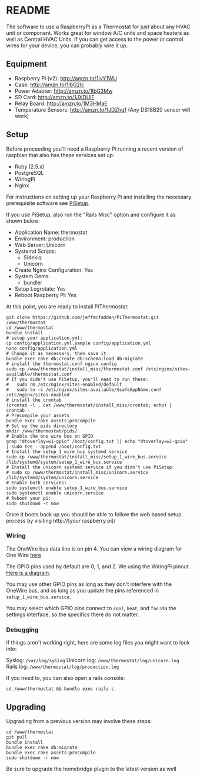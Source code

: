 README
======
The software to use a RaspberryPi as a Thermostat for just about any HVAC unit or component. Works great for window A/C units and space heaters as well as Central HVAC Units. If you can get access to the power or control wires for your device, you can probably wire it up.

## Equipment ##

*  Raspberry Pi (v2): http://amzn.to/1IvY1WU
*  Case: http://amzn.to/1IbG2Ic
*  Power Adapter: http://amzn.to/1IbG3Mw
*  SD Card: http://amzn.to/1JXDUlF
*  Relay Board: http://amzn.to/1M3HMaE
*  Temperature Sensors: http://amzn.to/1JDZhg1 (Any DS18B20 sensor will work)


## Setup

Before proceeding you'll need a Raspberry Pi running a recent version of raspbian that also has these services set up:

* Ruby (2.5.x)
* PostgreSQL
* WiringPi
* Nginx

For instructions on setting up your Raspberry Pi and installing the necessary prerequisite software see [PiSetup](https://github.com/mcfadden/PiSetup).

If you use PiSetup, also run the "Rails Misc" option and configure it as shown below:

* Application Name: thermostat
* Environment: production
* Web Server: Unicorn
* Systemd Scripts:
  * Sidekiq
  * Unicorn
* Create Nginx Configuration: Yes
* System Gems:
  * bundler
* Setup Logrotate: Yes
* Reboot Raspberry Pi: Yes

At this point, you are ready to install PiThermostat:

    git clone https://github.com/jeffmcfadden/PiThermostat.git /www/thermostat
    cd /www/thermostat
    bundle install
    # setup your application.yml:
    cp config/application.yml.sample config/application.yml
    nano config/application.yml
    # Change it as necessary, then save it
    bundle exec rake db:create db:schema:load db:migrate
    # install the thermostat.conf nginx config
    sudo cp /www/thermostat/install_misc/thermostat.conf /etc/nginx/sites-available/thermostat.conf
    # If you didn't use PiSetup, you'll need to run these:
    #   sudo rm /etc/nginx/sites-enabled/default
    #   sudo ln -s /etc/nginx/sites-available/$safeAppName.conf /etc/nginx/sites-enabled
    # install the crontab
    (crontab -l ; cat /www/thermostat/install_misc/crontab; echo) | crontab -
    # Precompile your assets
    bundle exec rake assets:precompile
    # Set up the pids directory
    mkdir /www/thermostat/pids/
    # Enable the one wire bus on GPIO
    grep "dtoverlay=w1-gpio" /boot/config.txt || echo "dtoverlay=w1-gpio" | sudo tee --append /boot/config.txt
    # Install the setup_1_wire_bus systemd service
    sudo cp /www/thermostat/install_misc/setup_1_wire_bus.service /lib/systemd/system/setup_1_wire_bus.service
    # Install the unicorn systemd service if you didn't use PiSetup
    # sudo cp /www/thermostat/install_misc/unicorn.service /lib/systemd/system/unicorn.service
    # Enable both services:
    sudo systemctl enable setup_1_wire_bus.service
    sudo systemctl enable unicorn.service
    # Reboot your pi:
    sudo shutdown -r now

Once it boots back up you should be able to follow the web based setup process by visiting http://[your raspberry pi]/

### Wiring

  The OneWire bus data line is on pin 4. You can view a wiring diagram for One Wire [here](https://pinout.xyz/pinout/1_wire)

  The GPIO pins used by default are 0, 1, and 2. We using the WiringPi pinout. [Here is a diagram](https://pinout.xyz/pinout/wiringpi).

  You may use other GPIO pins as long as they don't interfere with the OneWire bus, and as long as you update the pins referenced in `setup_1_wire_bus.service`.

  You may select which GPIO pins connect to `cool`, `heat`, and `fan` via the settings interface, so the specifics there do not matter.

### Debugging

  If things aren't working right, here are some log files you might want to look into:

  Syslog: `/var/log/syslog`
  Unicorn log: `/www/thermostat/log/unicorn.log`
  Rails log: `/www/thermostat/log/production.log`

  If you need to, you can also open a rails console:

    cd /www/thermostat && bundle exec rails c

## Upgrading

Upgrading from a previous version may involve these steps:

    cd /www/thermostat
    git pull
    bundle install
    bundle exec rake db:migrate
    bundle exec rake assets:precompile
    sudo shutdown -r now

Be sure to upgrade the homebridge plugin to the latest version as well
